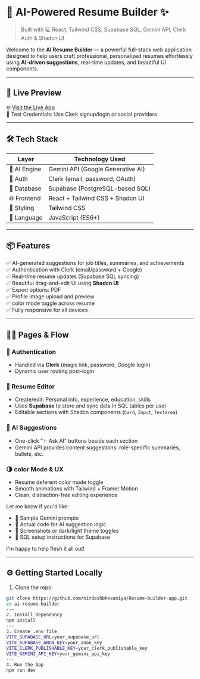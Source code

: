 # 🧠 AI-Powered Resume Builder ✨  
> Built with 💻 React, Tailwind CSS, Supabase SQL, Gemini API, Clerk Auth & Shadcn UI

Welcome to the **AI Resume Builder** — a powerful full-stack web application designed to help users craft professional, personalized resumes effortlessly using **AI-driven suggestions**, real-time updates, and beautiful UI components.

---

## 🚀 Live Preview

🌐 [Visit the Live App](https://ai-resume-builder-mzkd.onrender.com/)  
🔐 Test Credentials: Use Clerk signup/login or social providers

---

## 🛠️ Tech Stack

| Layer         | Technology Used                         |
|---------------|------------------------------------------|
| 🧠 AI Engine   | Gemini API (Google Generative AI)        |
| 🔐 Auth        | Clerk (email, password, OAuth)           |
| 💾 Database    | Supabase (PostgreSQL-based SQL)          |
| 🌐 Frontend    | React + Tailwind CSS + Shadcn UI         |
| 🎨 Styling     | Tailwind CSS      |
| 🔧 Language    | JavaScript (ES6+)                        |

---

## 📦 Features

✅ AI-generated suggestions for job titles, summaries, and achievements  
✅ Authentication with Clerk (email/password + Google)  
✅ Real-time resume updates (Supabase SQL syncing)  
✅ Beautiful drag-and-edit UI using **Shadcn UI**  
✅ Export options: PDF  
✅ Profile image upload and preview  
✅ color mode toggle across resume  
✅ Fully responsive for all devices

---

## 🧑‍💻 Pages & Flow

### 🔐 Authentication
- Handled via **Clerk** (magic link, password, Google login)
- Dynamic user routing post-login

### 📝 Resume Editor
- Create/edit: Personal info, experience, education, skills
- Uses **Supabase** to store and sync data in SQL tables per user
- Editable sections with Shadcn components (`Card`, `Input`, `Textarea`)

### 🤖 AI Suggestions
- One-click "✨ Ask AI" buttons beside each section
- Gemini API provides content suggestions: role-specific summaries, bullets, etc.

### 🌗 color Mode & UX
- Resume deferent color mode toggle
- Smooth animations with Tailwind + Framer Motion
- Clean, distraction-free editing experience

Let me know if you'd like:
- 🧠 Sample Gemini prompts
- 🧩 Actual code for AI suggestion logic
- 📄 Screenshots or dark/light theme toggles  
- 💾 SQL setup instructions for Supabase

I'm happy to help flesh it all out!

---
## ⚙️ Getting Started Locally
1. Clone the repo:
```bash
git clone https://github.com/nirdeshbhesaniya/Resume-builder-app.git
cd ai-resume-builder
---
2. Install Dependancy 
npm install
---
3. Create .env file
VITE_SUPABASE_URL=your_supabase_url
VITE_SUPABASE_ANON_KEY=your_anon_key
VITE_CLERK_PUBLISHABLE_KEY=your_clerk_publishable_key
VITE_GEMINI_API_KEY=your_gemini_api_key
---
4. Run the App
npm run dev



